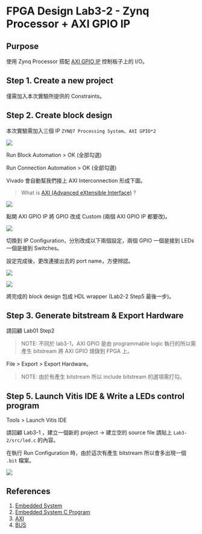 # FPGA Design Lab3-2 - Zynq Processor + AXI GPIO IP
## Purpose
使用 Zynq Processor 搭配 [AXI GPIO IP](https://xilinx.github.io/embeddedsw.github.io/gpio/doc/html/api/index.html) 控制板子上的 I/O。
## Step 1. Create a new project
僅需加入本次實驗所提供的 Constraints。
## Step 2. Create block design
本次實驗需加入三個 IP `ZYNQ7 Processing System`、`AXI GPIO*2`

![](https://i.imgur.com/Jmndo1a.png)

Run Block Automation > OK (全部勾選)

Run Connection Automation > OK (全部勾選)

Vivado 會自動幫我們接上 AXI Interconnection 形成下圖。

>What is [AXI (Advanced eXtensible Interface)](https://www.xilinx.com/products/intellectual-property/axi.html) ?

![](https://i.imgur.com/JTl8n7f.png)

點開 AXI GPIO IP 將 GPIO 改成 Custom (兩個 AXI GPIO IP 都要改)。

![](https://i.imgur.com/boGrfCo.png)

切換到 IP Configuration，分別改成以下兩個設定，兩個 GPIO 一個是接到 LEDs 一個是接到 Switches。

設定完成後，更改連接出去的 port name，方便辨認。

![](https://i.imgur.com/2YoftPu.png)

![](https://i.imgur.com/d8eWdGX.png)

將完成的 block design 包成 HDL wrapper (Lab2-2 Step5 最後一步)。

## Step 3. Generate bitstream & Export Hardware
請回顧 Lab01 Step2

>NOTE: 不同於 lab3-1，AXI GPIO 是由 programmable logic 執行的所以需產生 bitstream 將 AXI GPIO 燒錄到 FPGA 上。

File > Export > Export Hardware。
>NOTE: 由於有產生 bitstream 所以 include bitstream 的選項需打勾。

## Step 5. Launch Vitis IDE & Write a LEDs control program
Tools > Launch Vitis IDE

請回顧 Lab3-1 ，建立一個新的 project -> 建立空的 source file 請貼上 `Lab3-2/src/led.c` 的內容。

在執行 Run Configuration 時，由於這次有產生 bitstream 所以會多出現一個 `.bit` 檔案。

![](https://i.imgur.com/aMB0Rmq.png)

## References
 1. [Embedded System](https://zh.wikipedia.org/wiki/%E5%B5%8C%E5%85%A5%E5%BC%8F%E7%B3%BB%E7%BB%9F)
 2. [Embedded System C Program](http://stenlyho.blogspot.com/2007/04/c_03.html)
 3. [AXI](https://www.twblogs.net/a/5b8cb90d2b7177188334d3a7)
 4. [BUS](https://www.twblogs.net/a/5b8cb90d2b7177188334d3a7)
